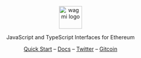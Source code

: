 <p align="center">
  <picture>
    <source media="(prefers-color-scheme: dark)" srcset="https://raw.githubusercontent.com/wagmi-dev/.github/main/content/logo-dark.svg">
    <img alt="wagmi logo" src="https://raw.githubusercontent.com/wagmi-dev/.github/main/content/logo-light.svg" width="auto" height="60">
  </picture>
</p>

<p align="center">
  JavaScript and TypeScript Interfaces for Ethereum
<p>

<div align="center">
  <a href="https://wagmi.sh/docs/getting-started">Quick Start</a> –
  <a href="https://wagmi.sh">Docs</a> –
  <a href="https://twitter.com/wagmi_sh">Twitter</a> –
  <a href="https://gitcoin.co/grants/4493/wagmi-react-hooks-library-for-ethereum">Gitcoin</a>
</div>

